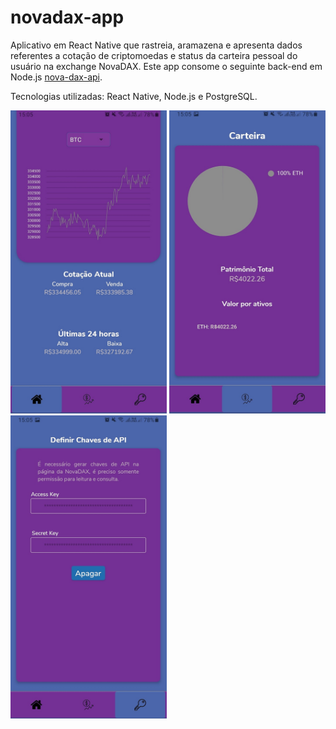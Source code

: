 # novadax-app

Aplicativo em React Native que rastreia, aramazena e apresenta dados referentes a cotação de criptomoedas e status da carteira pessoal do usuário na exchange NovaDAX. Este app consome o seguinte back-end em Node.js [nova-dax-api](https://github.com/paulords95/nova-dax-api).

Tecnologias utilizadas: React Native, Node.js e PostgreSQL.

 <img src="https://github.com/paulords95/novadax-app/blob/main/Screenshot_20210409-150530_Dax%20API.jpg" width="250">  <img src="https://github.com/paulords95/novadax-app/blob/main/Screenshot_20210409-150547_Dax%20API.jpg" width="250">  <img src="https://github.com/paulords95/novadax-app/blob/main/Screenshot_20210409-150551_Dax%20API.jpg" width="250"> 



